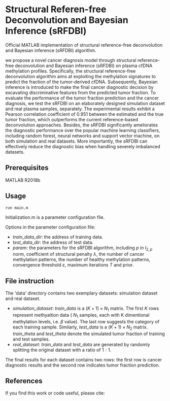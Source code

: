 # Structural Referen-free Deconvolution and Bayesian Inference (sRFDBI)

Official MATLAB implementation of structural reference-free deconvolution and Bayesian inference (sRFDBI) algorithm.

we propose a novel cancer diagnosis model through structural reference-free deconvolution and Bayesian inference (sRFDBI) on plasma cfDNA methylation profiles. Specifically, the structural reference-free deconvolution algorithm aims at exploiting the methylation signatures to predict the fraction of the tumor-derived cfDNA. Subsequently, Bayesian inference is introduced to make the final cancer diagnostic decision by excavating discriminative features from the predicted tumor fraction. To evaluate the performance of the tumor fraction prediction and the cancer diagnosis, we test the sRFDBI on an elaborately designed simulation dataset and real plasma samples, separately. The experimental results exhibit a Pearson correlation coefficient of 0.951 between the estimated and the true tumor fraction, which outperforms the current reference-based deconvolution approaches. Besides, the sRFDBI significantly ameliorates the diagnostic performance over the popular machine learning classifiers, including random forest, neural networks and support vector machine, on both simulation and real datasets. More importantly, the sRFDBI can effectively reduce the diagnostic bias when handling severely imbalanced datasets.


## Prerequisites

MATLAB R2018b

## Usage
```
run main.m
```
Initialization.m is a parameter configuration file.

Options in the parameter configuration file:
+ *train_data_dir*: the address of training data. 
+ *test_data_dir*: the address of test data.
+ *param*: the parameters for the sRFDBI algorithm, including $p$ in $l_{2,p}$ norm, coefficient of structural penalty $\lambda$, the number of cancer methylation patterns, the number of healthy methylation patterns, convergence threshold $\varepsilon$, maximum iterations $T$ and prior.

## File instruction

The 'data' directory contains two exemplary datasets: simulation dataset and real dataset.

+ *simulation_dataset*: *train_data* is a $(K+1) \times N_1$ matrix. The first $K$ rows represent methyaltion data ( $N_1$ samples, each with K dimentional methylation levels, i.e. $\beta$ value). The last row suggests the category of each training sample. Similarly, *test_data* is a $(K+1) \times N_2$ matrix. *train_theta* and *test_theta* denote the simulated tumor fraction of training and test samples.
+ *real_dataset*: *train_data* and *test_data* are generated by randomly splitting the original dataset with a ratio of $1:1$.

The final results for each dataset contains two rows: the first row is cancer diagnostic results and the second row indicates tumor fraction prediction.

## References
If you find this work or code useful, please cite:
